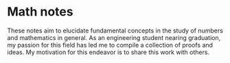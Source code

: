 # Math notes
These notes aim to elucidate fundamental concepts in the study of numbers and mathematics in general. As an engineering student nearing graduation, my passion for this field has led me to compile a collection of proofs and ideas. My motivation for this endeavor is to share this work with others.
